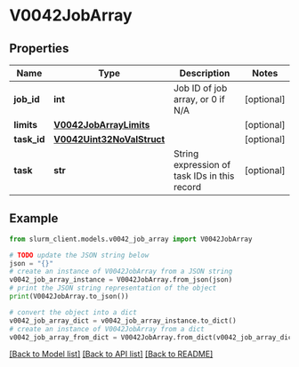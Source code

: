 # V0042JobArray


## Properties

Name | Type | Description | Notes
------------ | ------------- | ------------- | -------------
**job_id** | **int** | Job ID of job array, or 0 if N/A | [optional] 
**limits** | [**V0042JobArrayLimits**](V0042JobArrayLimits.md) |  | [optional] 
**task_id** | [**V0042Uint32NoValStruct**](V0042Uint32NoValStruct.md) |  | [optional] 
**task** | **str** | String expression of task IDs in this record | [optional] 

## Example

```python
from slurm_client.models.v0042_job_array import V0042JobArray

# TODO update the JSON string below
json = "{}"
# create an instance of V0042JobArray from a JSON string
v0042_job_array_instance = V0042JobArray.from_json(json)
# print the JSON string representation of the object
print(V0042JobArray.to_json())

# convert the object into a dict
v0042_job_array_dict = v0042_job_array_instance.to_dict()
# create an instance of V0042JobArray from a dict
v0042_job_array_from_dict = V0042JobArray.from_dict(v0042_job_array_dict)
```
[[Back to Model list]](../README.md#documentation-for-models) [[Back to API list]](../README.md#documentation-for-api-endpoints) [[Back to README]](../README.md)


